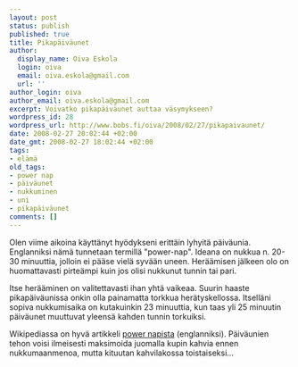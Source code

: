 ```yaml
---
layout: post
status: publish
published: true
title: Pikapäiväunet
author:
  display_name: Oiva Eskola
  login: oiva
  email: oiva.eskola@gmail.com
  url: ''
author_login: oiva
author_email: oiva.eskola@gmail.com
excerpt: Voivatko pikapäiväunet auttaa väsymykseen?
wordpress_id: 28
wordpress_url: http://www.bobs.fi/oiva/2008/02/27/pikapaivaunet/
date: 2008-02-27 20:02:44 +02:00
date_gmt: 2008-02-27 18:02:44 +02:00
tags:
- elämä
old_tags:
- power nap
- päiväunet
- nukkuminen
- uni
- pikapäiväunet
comments: []
---
```

<p>Olen viime aikoina käyttänyt hyödykseni erittäin lyhyitä päiväunia. Englanniksi nämä tunnetaan termillä "power-nap". Ideana on nukkua n. 20-30 minuuttia, jolloin ei pääse vielä syvään uneen. Heräämisen jälkeen olo on huomattavasti pirteämpi kuin jos olisi nukkunut tunnin tai pari.</p>
<p>Itse herääminen on valitettavasti ihan yhtä vaikeaa. Suurin haaste pikapäiväunissa onkin olla painamatta torkkua herätyskellossa. Itselläni sopiva nukkumisaika on kutakuinkin 23 minuuttia, kun taas yli 25 minuutin päiväunet muuttuvat yleensä kahden tunnin torkuiksi.</p>
<p>Wikipediassa on hyvä artikkeli <a href="http://en.wikipedia.org/wiki/Power_nap">power napista</a> (englanniksi). Päiväunien tehon voisi ilmeisesti maksimoida juomalla kupin kahvia ennen nukkumaanmenoa, mutta kituutan kahvilakossa toistaiseksi...</p>
